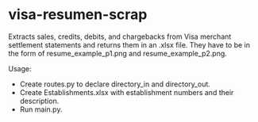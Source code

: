 # visa-resumen-scrap

Extracts sales, credits, debits, and chargebacks from Visa merchant settlement statements and returns them in an .xlsx file. They have to be in the form of resume_example_p1.png and resume_example_p2.png.

Usage:
- Create routes.py to declare directory_in and directory_out.
- Create Establishments.xlsx with establishment numbers and their description.
- Run main.py.
